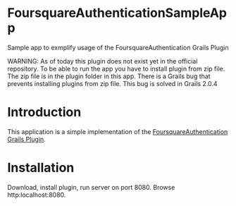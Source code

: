 FoursquareAuthenticationSampleApp
=================================

Sample app to exmplify usage of the FoursquareAuthentication Grails Plugin

WARNING: As of today this plugin does not exist yet in the official repository. To be able to run the app you have to install plugin from zip file. The zip file is in the plugin folder in this app. There is a Grails bug that prevents installing plugins from zip file. This bug is solved in Grails 2.0.4

# Introduction

This application is a simple implementation of the [FoursquareAuthentication Grails Plugin](https://github.com/eduardm/fsq).


# Installation

Download, install plugin, run server on port 8080. Browse http:localhost:8080.

